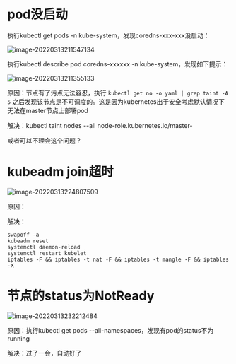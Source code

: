 # pod没启动

执行kubectl get pods -n kube-system，发现coredns-xxx-xxx没启动：

![image-20220313211547134](C:\Users\liaosl\AppData\Roaming\Typora\typora-user-images\image-20220313211547134.png)

执行kubectl describe pod coredns-xxxxxx -n kube-system，发现如下提示：

![image-20220313211355133](C:\Users\liaosl\AppData\Roaming\Typora\typora-user-images\image-20220313211355133.png)

原因：节点有了污点无法容忍，执行 `kubectl get no -o yaml | grep taint -A 5` 之后发现该节点是不可调度的。这是因为kubernetes出于安全考虑默认情况下无法在master节点上部署pod

解决：kubectl taint nodes --all node-role.kubernetes.io/master-

或者可以不理会这个问题？



# kubeadm join超时

![image-20220313224807509](C:\Users\liaosl\AppData\Roaming\Typora\typora-user-images\image-20220313224807509.png)



原因：

解决：

```shell
swapoff -a
kubeadm reset
systemctl daemon-reload
systemctl restart kubelet
iptables -F && iptables -t nat -F && iptables -t mangle -F && iptables -X
```



# 节点的status为NotReady

![image-20220313232212484](C:\Users\liaosl\AppData\Roaming\Typora\typora-user-images\image-20220313232212484.png)

原因：执行kubectl get pods --all-namespaces，发现有pod的status不为running

解决：过了一会，自动好了



